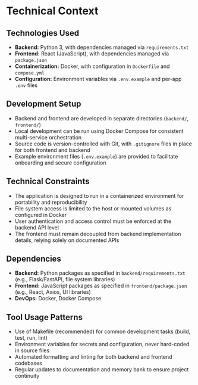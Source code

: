 # Technical Context

## Technologies Used
- **Backend:** Python 3, with dependencies managed via `requirements.txt`
- **Frontend:** React (JavaScript), with dependencies managed via `package.json`
- **Containerization:** Docker, with configuration in `Dockerfile` and `compose.yml`
- **Configuration:** Environment variables via `.env.example` and per-app `.env` files

## Development Setup
- Backend and frontend are developed in separate directories (`backend/`, `frontend/`)
- Local development can be run using Docker Compose for consistent multi-service orchestration
- Source code is version-controlled with Git, with `.gitignore` files in place for both frontend and backend
- Example environment files (`.env.example`) are provided to facilitate onboarding and secure configuration

## Technical Constraints
- The application is designed to run in a containerized environment for portability and reproducibility
- File system access is limited to the host or mounted volumes as configured in Docker
- User authentication and access control must be enforced at the backend API level
- The frontend must remain decoupled from backend implementation details, relying solely on documented APIs

## Dependencies
- **Backend:** Python packages as specified in `backend/requirements.txt` (e.g., Flask/FastAPI, file system libraries)
- **Frontend:** JavaScript packages as specified in `frontend/package.json` (e.g., React, Axios, UI libraries)
- **DevOps:** Docker, Docker Compose

## Tool Usage Patterns
- Use of Makefile (recommended) for common development tasks (build, test, run, lint)
- Environment variables for secrets and configuration, never hard-coded in source files
- Automated formatting and linting for both backend and frontend codebases
- Regular updates to documentation and memory bank to ensure project continuity
